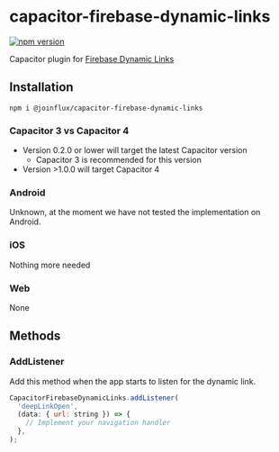 # capacitor-firebase-dynamic-links

[![npm version](https://badge.fury.io/js/%40joinflux%2Fcapacitor-firebase-dynamic-links.svg)](https://badge.fury.io/js/%40joinflux%2Fcapacitor-firebase-dynamic-links)

Capacitor plugin for [Firebase Dynamic Links](https://firebase.google.com/docs/dynamic-links)

## Installation

```
npm i @joinflux/capacitor-firebase-dynamic-links
```

### Capacitor 3 vs Capacitor 4

- Version 0.2.0 or lower will target the latest Capacitor version
  - Capacitor 3 is recommended for this version
- Version >1.0.0 will target Capacitor 4

### Android

Unknown, at the moment we have not tested the implementation on Android.

### iOS

Nothing more needed

### Web

None

## Methods

### AddListener

Add this method when the app starts to listen for the dynamic link.

```js
CapacitorFirebaseDynamicLinks.addListener(
  'deepLinkOpen',
  (data: { url: string }) => {
    // Implement your navigation handler
  },
);
```
